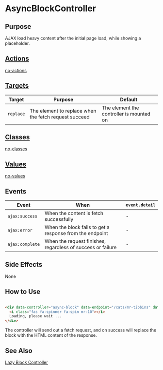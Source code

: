 # AsyncBlockController

## Purpose

AJAX load heavy content after the initial page load, while showing a placeholder.

## [Actions](https://stimulus.hotwire.dev/reference/actions)

[no-actions](../_partials/no-actions.md ':include')

## [Targets](https://stimulus.hotwire.dev/reference/targets)

| Target | Purpose | Default |
| --- | --- | --- |
| `replace` | The element to replace when the fetch request succeed | The element the controller is mounted on |

## [Classes](https://stimulus.hotwire.dev/reference/classes)

[no-classes](../_partials/no-classes.md ':include')

## [Values](https://stimulus.hotwire.dev/reference/values)

[no-values](../_partials/no-values.md ':include')

## Events

| Event | When | `event.detail` |
| --- | --- |--- |
|`ajax:success` | When the content is fetch successfully | -
|`ajax:error` | When the block fails to get a response from the endpoint | - |
|`ajax:complete` | When the request finishes, regardless of success or failure | - |

## Side Effects

None

## How to Use

```html

<div data-controller="async-block" data-endpoint="/cats/mr-tibbins" data-async-block-target="replace">
  <i class="fas fa-spinner fa-spin mr-10"></i>
  Loading, please wait ...
</div>
```

The controller will send out a fetch request, and on success will replace the block with the HTML content of the response.

## See Also

[Lazy Block Controller](./controllers/lazy_block_controller.md)
